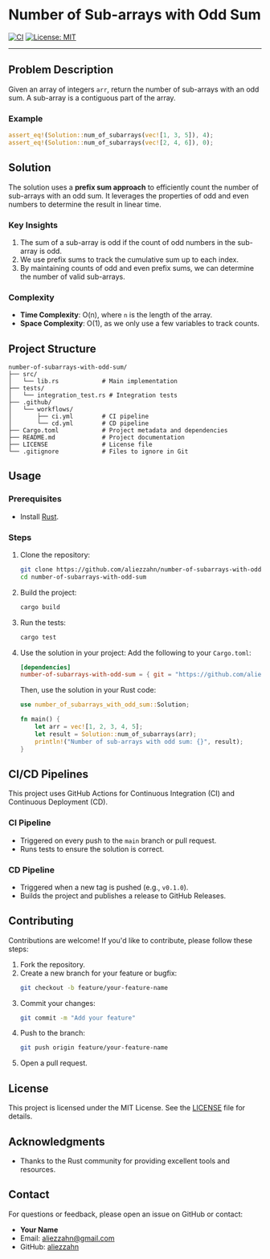 # Number of Sub-arrays with Odd Sum

[![CI](https://github.com/aliezzahn/number-of-subarrays-with-odd-sum/actions/workflows/ci.yml/badge.svg)](https://github.com/aliezzahn/number-of-subarrays-with-odd-sum/actions/workflows/ci.yml)
[![License: MIT](https://img.shields.io/badge/License-MIT-yellow.svg)](https://opensource.org/licenses/MIT)

---

## Problem Description

Given an array of integers `arr`, return the number of sub-arrays with an odd sum. A sub-array is a contiguous part of the array.

### Example

```rust
assert_eq!(Solution::num_of_subarrays(vec![1, 3, 5]), 4);
assert_eq!(Solution::num_of_subarrays(vec![2, 4, 6]), 0);
```

## Solution

The solution uses a **prefix sum approach** to efficiently count the number of sub-arrays with an odd sum. It leverages the properties of odd and even numbers to determine the result in linear time.

### Key Insights

1. The sum of a sub-array is odd if the count of odd numbers in the sub-array is odd.
2. We use prefix sums to track the cumulative sum up to each index.
3. By maintaining counts of odd and even prefix sums, we can determine the number of valid sub-arrays.

### Complexity

- **Time Complexity**: O(n), where `n` is the length of the array.
- **Space Complexity**: O(1), as we only use a few variables to track counts.

## Project Structure

```
number-of-subarrays-with-odd-sum/
├── src/
│   └── lib.rs            # Main implementation
├── tests/
│   └── integration_test.rs # Integration tests
├── .github/
│   └── workflows/
│       ├── ci.yml        # CI pipeline
│       └── cd.yml        # CD pipeline
├── Cargo.toml            # Project metadata and dependencies
├── README.md             # Project documentation
├── LICENSE               # License file
└── .gitignore            # Files to ignore in Git
```

## Usage

### Prerequisites

- Install [Rust](https://www.rust-lang.org/tools/install).

### Steps

1. Clone the repository:

   ```bash
   git clone https://github.com/aliezzahn/number-of-subarrays-with-odd-sum.git
   cd number-of-subarrays-with-odd-sum
   ```

2. Build the project:

   ```bash
   cargo build
   ```

3. Run the tests:

   ```bash
   cargo test
   ```

4. Use the solution in your project:
   Add the following to your `Cargo.toml`:

   ```toml
   [dependencies]
   number-of-subarrays-with-odd-sum = { git = "https://github.com/aliezzahn/number-of-subarrays-with-odd-sum.git" }
   ```

   Then, use the solution in your Rust code:

   ```rust
   use number_of_subarrays_with_odd_sum::Solution;

   fn main() {
       let arr = vec![1, 2, 3, 4, 5];
       let result = Solution::num_of_subarrays(arr);
       println!("Number of sub-arrays with odd sum: {}", result);
   }
   ```

## CI/CD Pipelines

This project uses GitHub Actions for Continuous Integration (CI) and Continuous Deployment (CD).

### CI Pipeline

- Triggered on every push to the `main` branch or pull request.
- Runs tests to ensure the solution is correct.

### CD Pipeline

- Triggered when a new tag is pushed (e.g., `v0.1.0`).
- Builds the project and publishes a release to GitHub Releases.

## Contributing

Contributions are welcome! If you'd like to contribute, please follow these steps:

1. Fork the repository.
2. Create a new branch for your feature or bugfix:
   ```bash
   git checkout -b feature/your-feature-name
   ```
3. Commit your changes:
   ```bash
   git commit -m "Add your feature"
   ```
4. Push to the branch:
   ```bash
   git push origin feature/your-feature-name
   ```
5. Open a pull request.

## License

This project is licensed under the MIT License. See the [LICENSE](LICENSE) file for details.

## Acknowledgments

- Thanks to the Rust community for providing excellent tools and resources.

## Contact

For questions or feedback, please open an issue on GitHub or contact:

- **Your Name**
- Email: aliezzahn@gmail.com
- GitHub: [aliezzahn](https://github.com/aliezzahn)
